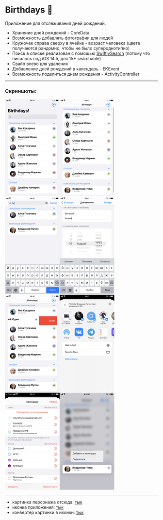 # Birthdays 🎉
Приложение для отслеживания дней рождений. 

- Хранение дней рождений - CoreData
- Возможность добавлять фотографии для людей
- Кружочек справа сверху в ячейке - возраст человека (цвета получаются рандомно, чтобы не было супероднотипно)
- Поиск в списке реализован с помощью [SwiftlySearch](https://github.com/thislooksfun/SwiftlySearch) (потому что писалось под iOS 14.5, для 15+ searchable)
- Свайп влево для удаления 
- Добавление дней рождений в календарь - EKEvent
- Возможность поделиться днем рождения - ActivityController

---
### Скриншоты: 
![Main Screen](screenshots/MainScreen.PNG "Main Screen")![MainScreenWithoutSearch](screenshots/MainScreenWithoutSearch.PNG "Main Screen Without Search")![Search](screenshots/Search.PNG "Search")![Adding](screenshots/Adding.PNG "Adding")![Deleting](screenshots/Deleting.PNG "Deleting")![Sharing](screenshots/sharing.png "sharing")![Calendars](screenshots/calendars.png "Calendars")![Context Menu](screenshots/contextMenu.png "Context Menu")


---
- картинка персонажа отсюда: [тык](http://clipart-library.com/new_gallery/8-87866_unknown-person-icon-png.png)
- иконка приложения: [тык](https://icon-library.com/images/confetti-icon/confetti-icon-29.jpg)
- конвертер картинки в иконки: [тык](https://makeappicon.com)
